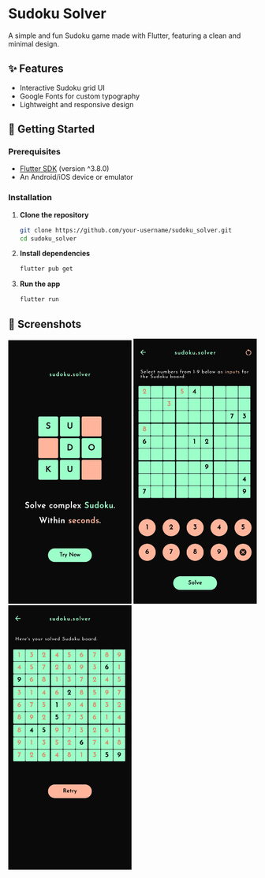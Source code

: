 # Sudoku Solver

A simple and fun Sudoku game made with Flutter, featuring a clean and minimal design.

## ✨ Features

- Interactive Sudoku grid UI
- Google Fonts for custom typography
- Lightweight and responsive design

## 🚀 Getting Started

### Prerequisites

- [Flutter SDK](https://flutter.dev/docs/get-started/install) (version ^3.8.0)
- An Android/iOS device or emulator

### Installation

1. **Clone the repository**

   ```bash
   git clone https://github.com/your-username/sudoku_solver.git
   cd sudoku_solver

   ```

2. **Install dependencies**

   ```bash
   flutter pub get
   ```

3. **Run the app**

   ```bash
   flutter run
   ```

## 📸 Screenshots

<img src="screenshots/splash_screen.jpg" width="250" /> <img src="screenshots/main_screen.jpg" width="250" /> <img src="screenshots/result_screen.jpg" width="250" />
